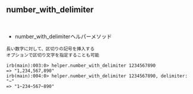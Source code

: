 ## number_with_delimiter  
<br>

- number_with_delimiterヘルパーメソッド  
```
長い数字に対して、区切りの記号を挿入する
オプションで区切り文字を指定することも可能

irb(main):003:0> helper.number_with_delimiter 1234567890
=> "1,234,567,890"
irb(main):004:0> helper.number_with_delimiter 1234567890, delimiter: "~"
=> "1~234~567~890"
```
